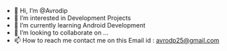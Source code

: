 - 👋 Hi, I’m @Avrodip
- 👀 I’m interested in Development Projects
- 🌱 I’m currently learning Android Development
- 💞️ I’m looking to collaborate on ...
- 📫 How to reach me contact me on this Email id : avrodp25@gmail.com

<!---
Avrodip/Avrodip is a ✨ special ✨ repository because its `README.md` (this file) appears on your GitHub profile.
You can click the Preview link to take a look at your changes.
--->
